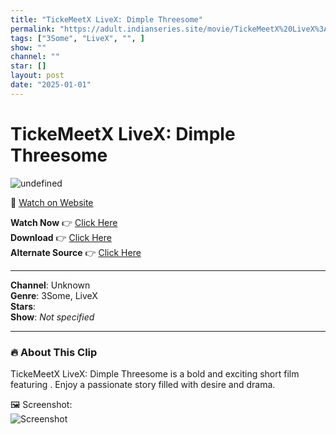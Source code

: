 ```yaml
---
title: "TickeMeetX LiveX: Dimple Threesome"
permalink: "https://adult.indianseries.site/movie/TickeMeetX%20LiveX%3A%20Dimple%20Threesome"
tags: ["3Some", "LiveX", "", ]
show: ""
channel: ""
star: []
layout: post
date: "2025-01-01"
---
```


# TickeMeetX LiveX: Dimple Threesome

![undefined](https://desisins.com/wp-content/uploads/2024/08/LiveX-MeetX-Dimple-Threesome-DesiSins.com_.jpg)

🔗 [Watch on Website](https://adult.indianseries.site/movie/TickeMeetX%20LiveX%3A%20Dimple%20Threesome)

**Watch Now** 👉 [Click Here](https://adult.indianseries.site/movie/TickeMeetX%20LiveX%3A%20Dimple%20Threesome)  
**Download** 👉 [Click Here](https://adult.indianseries.site/movie/TickeMeetX%20LiveX%3A%20Dimple%20Threesome)  
**Alternate Source** 👉 [Click Here](https://adult.indianseries.site/movie/TickeMeetX%20LiveX%3A%20Dimple%20Threesome)

---

**Channel**: Unknown  
**Genre**: 3Some, LiveX  
**Stars**:   
**Show**: *Not specified*

---

### 🔥 About This Clip

TickeMeetX LiveX: Dimple Threesome is a bold and exciting short film featuring . Enjoy a passionate story filled with desire and drama.
 
🖼️ Screenshot:  
![Screenshot](https://desisins.com/wp-content/uploads/2024/08/LiveX-MeetX-Dimple-Threesome-DesiSins.com_.jpg)
